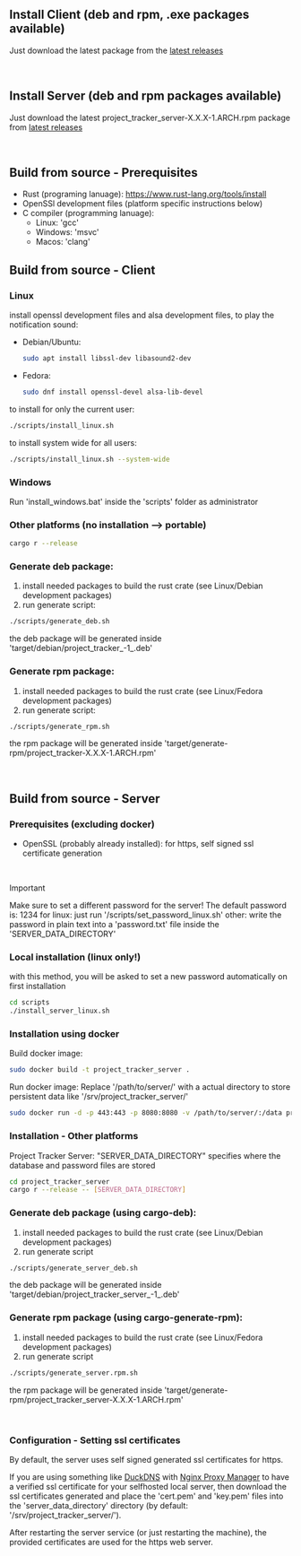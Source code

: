 ## Install Client (deb and rpm, .exe packages available)
Just download the latest package from the [latest releases](https://github.com/Peanutt42/project_tracker/releases/latest)

<br>

## Install Server (deb and rpm packages available)
Just download the latest project_tracker_server-X.X.X-1.ARCH.rpm package from [latest releases](https://github.com/Peanutt42/project_tracker/releases/latest)

<br>

## Build from source - Prerequisites
- Rust (programing lanuage): https://www.rust-lang.org/tools/install
- OpenSSl development files (platform specific instructions below)
- C compiler (programming lanuage):
	- Linux: 'gcc'
	- Windows: 'msvc'
	- Macos: 'clang'

## Build from source - Client

### Linux
install openssl development files and alsa development files, to play the notification sound:
- Debian/Ubuntu:
	```bash
	sudo apt install libssl-dev libasound2-dev
	```
- Fedora:
	```bash
	sudo dnf install openssl-devel alsa-lib-devel
	```
to install for only the current user:
```bash
./scripts/install_linux.sh
```
to install system wide for all users:
```bash
./scripts/install_linux.sh --system-wide
```

### Windows
Run 'install_windows.bat' inside the 'scripts' folder as administrator

### Other platforms (no installation --> portable)
```bash
cargo r --release
```

### Generate deb package:
1. install needed packages to build the rust crate (see Linux/Debian development packages)
2. run generate script:
```bash
./scripts/generate_deb.sh
```
the deb package will be generated inside 'target/debian/project_tracker_<version>-1_<arch>.deb'

### Generate rpm package:
1. install needed packages to build the rust crate (see Linux/Fedora development packages)
2. run generate script:
```bash
./scripts/generate_rpm.sh
```
the rpm package will be generated inside 'target/generate-rpm/project_tracker-X.X.X-1.ARCH.rpm'

<br>

## Build from source - Server

### Prerequisites (excluding docker)
- OpenSSL (probably already installed): for https, self signed ssl certificate generation

<br>

> [!IMPORTANT]
> Make sure to set a different password for the server! The default password is: 1234
> for linux: just run '/scripts/set_password_linux.sh'
> other: write the password in plain text into a 'password.txt' file inside the 'SERVER_DATA_DIRECTORY'

### Local installation (linux only!)
with this method, you will be asked to set a new password automatically on first installation
```bash
cd scripts
./install_server_linux.sh
```

### Installation using docker
Build docker image:
```bash
sudo docker build -t project_tracker_server .
```
Run docker image:
Replace '/path/to/server/' with a actual directory to store persistent data like '/srv/project_tracker_server/'
```bash
sudo docker run -d -p 443:443 -p 8080:8080 -v /path/to/server/:/data project_tracker_server
```

### Installation - Other platforms
Project Tracker Server:
"SERVER_DATA_DIRECTORY" specifies where the database and password files are stored
```bash
cd project_tracker_server
cargo r --release -- [SERVER_DATA_DIRECTORY]
```

### Generate deb package (using cargo-deb):
1. install needed packages to build the rust crate (see Linux/Debian development packages)
2. run generate script
```bash
./scripts/generate_server_deb.sh
```
the deb package will be generated inside 'target/debian/project_tracker_server_<version>-1_<arch>.deb'

### Generate rpm package (using cargo-generate-rpm):
1. install needed packages to build the rust crate (see Linux/Fedora development packages)
2. run generate script
```bash
./scripts/generate_server.rpm.sh
```
the rpm package will be generated inside 'target/generate-rpm/project_tracker_server-X.X.X-1.ARCH.rpm'

<br>


### Configuration - Setting ssl certificates
By default, the server uses self signed generated ssl certificates for https.

If you are using something like [DuckDNS](https://duckdns.org) with [Nginx Proxy Manager](https://nginxproxymanager.com)
to have a verified ssl certificate for your selfhosted local server,
then download the ssl certificates generated and place the 'cert.pem' and 'key.pem' files
into the 'server_data_directory' directory (by default: '/srv/project_tracker_server/').

After restarting the server service (or just restarting the machine),
the provided certificates are used for the https web server.